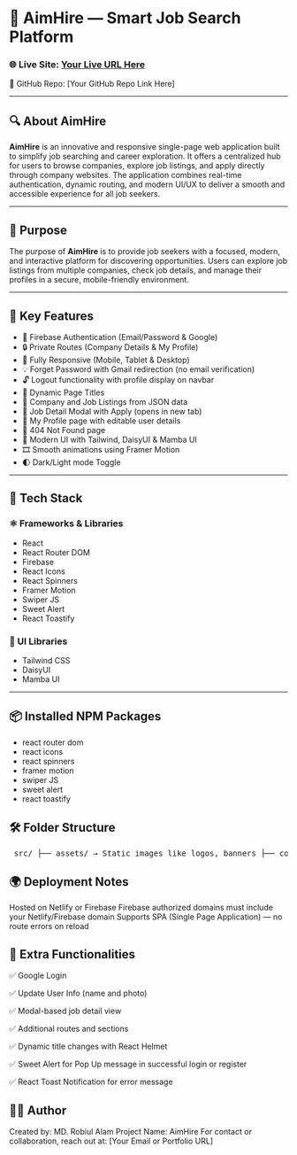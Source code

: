 # 🎯 AimHire — Smart Job Search Platform

### 🌐 Live Site: [Your Live URL Here](https://aim-hire-auth.web.app/) 
📂 GitHub Repo: [Your GitHub Repo Link Here]

---

## 🔍 About AimHire

**AimHire** is an innovative and responsive single-page web application built to simplify job searching and career exploration. It offers a centralized hub for users to browse companies, explore job listings, and apply directly through company websites. The application combines real-time authentication, dynamic routing, and modern UI/UX to deliver a smooth and accessible experience for all job seekers.

---

## 🎯 Purpose

The purpose of **AimHire** is to provide job seekers with a focused, modern, and interactive platform for discovering opportunities. Users can explore job listings from multiple companies, check job details, and manage their profiles in a secure, mobile-friendly environment.

---

## 🚀 Key Features

- 🔐 Firebase Authentication (Email/Password & Google)
- 🔒 Private Routes (Company Details & My Profile)
- 📱 Fully Responsive (Mobile, Tablet & Desktop)
- 💡 Forget Password with Gmail redirection (no email verification)
- 🔓 Logout functionality with profile display on navbar
- 🧭 Dynamic Page Titles
- 🏢 Company and Job Listings from JSON data
- 📄 Job Detail Modal with Apply (opens in new tab)
- 👤 My Profile page with editable user details
- 🚫 404 Not Found page
- 🎨 Modern UI with Tailwind, DaisyUI & Mamba UI
- 🎞️ Smooth animations using Framer Motion
- 🌓 Dark/Light mode Toggle

---

## 🧰 Tech Stack

### ⚛️ Frameworks & Libraries

- React
- React Router DOM
- Firebase
- React Icons
- React Spinners
- Framer Motion
- Swiper JS
- Sweet Alert
- React Toastify

### 🎨 UI Libraries

- Tailwind CSS
- DaisyUI
- Mamba UI

---

## 📦 Installed NPM Packages

- react router dom
- react icons
- react spinners
- framer motion
- swiper JS
- sweet alert
- react toastify


## 🛠️ Folder Structure
<pre> src/ ├── assets/ → Static images like logos, banners ├── components/ → Reusable UI components (Navbar, Footer, Modal, etc.) ├── context/ → Firebase authentication context (AuthProvider) ├── layouts/ → Layouts like MainLayout, PrivateRoute ├── pages/ │ ├── Auth/ → Login, Register, ForgetPassword │ ├── Company/ → CompanyDetails page (Private Route) │ ├── Home/ → Home, Hero, HowItWorks, Companies sections │ ├── Profile/ → MyProfile, UpdateProfile (Private Routes) │ └── NotFound/ → 404 Not Found page ├── routes/ → All app routes defined using React Router ├── App.jsx → Main application wrapper ├── main.jsx → Entry point (ReactDOM render) ├── index.css → Global and Tailwind/DaisyUI styles </pre>

## 🌍 Deployment Notes
Hosted on Netlify or Firebase
Firebase authorized domains must include your Netlify/Firebase domain
Supports SPA (Single Page Application) — no route errors on reload

## 🧪 Extra Functionalities
✅ Google Login

✅ Update User Info (name and photo)

✅ Modal-based job detail view

✅ Additional routes and sections

✅ Dynamic title changes with React Helmet

✅ Sweet Alert for Pop Up message in successful login or register

✅ React Toast Notification for error message


## 🧑‍💻 Author
Created by: MD. Robiul Alam
Project Name: AimHire
For contact or collaboration, reach out at: [Your Email or Portfolio URL]